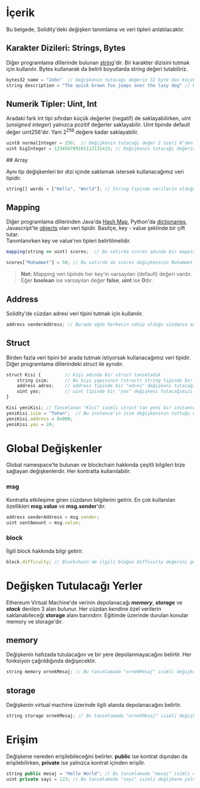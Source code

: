 # İçerik

Bu belgede, Solidity'deki değişken tanımlama ve veri tipleri anlatılacaktır.

## Karakter Dizileri: Strings, Bytes

Diğer programlama dillerinde bulunan [string](https://en.wikipedia.org/wiki/String_(computer_science))'dir. Bir karakter dizisini tutmak için kullanılır. Bytes kullanarak da belirli boyutlarda string değeri tutabiliriz.
```javascript
bytes32 name = "John"  // Değişkenin tutacağı değerin 32 byte'dan küçük olacağı kesin ise böyle bir kullanım olabilir.
string description = "The quick brown fox jumps over the lazy dog" // Uzun bir karakter dizisi olduğu için string ile tutmak daha mantıklıdır.
```
## Numerik Tipler: Uint, Int

Aradaki fark int tipi sıfırdan küçük değerler (negatif) de saklayabilirken, uint (*unsigned integer*) yalnızca pozitif değerler saklayabilir. Uint tipinde default değer uint256'dır. Yani 2<sup>256</sup> değere kadar saklayabilir. 

```javascript
uint8 normalInteger = 250;  // Değişkenin tutacağı değer 2 üzeri 8'den küçük olacağı kesin ise böyle bir kullanım olabilir.
uint bigInteger = 123456789101112131415; // Değişkenin tutacağı değerin büyük olma durumu varsa böyle tutmak daha mantıklıdır.
```

## Array

Aynı tip değişkenleri bir dizi içinde saklamak istersek kullanacağımız veri tipidir. 
```javascript
string[] words = ["Hello", "World"]; // String tipinde verilerin olduğu bir liste tutmak istediğimizde kullanacağımız veri tipidir.
```

## Mapping

Diğer programlama dillerinden Java'da [Hash Map](https://docs.oracle.com/javase/8/docs/api/java/util/HashMap.html), Python'da [dictionaries](https://docs.python.org/3/tutorial/datastructures.html#dictionaries), Javascript'te [objects](https://www.w3schools.com/js/js_objects.asp) olan veri tipidir. Basitçe, key - value şeklinde bir çift tutar. \
Tanımlanırken key ve value'nın tipleri belirtilmelidir.

```javascript
mapping(string => uint) scores;  // Bu satırda scores adında bir mapping değişkeni tanımladık. Bunun key değişkeninin string, value değerinin ise uint olacağını belirttik.

scores["Muhammet"] = 50; // Bu satırda da scores değişkeninin Muhammet key'i için value değerini 50 olarak atadık.
```

> **Not:** Mapping veri tipinde her key'in varsayılan (default) değeri vardır. Eğer **boolean** ise varsayılan değer **false**, **uint** ise **0**dır.


## Address

Solidity'de cüzdan adresi veri tipini tutmak için kullanılır.
```javascript
address senderAddress; // Burada ağda herkesin sahip olduğu cüzdanın adresi tutulacaktır. 
```


## Struct

Birden fazla veri tipini bir arada tutmak istiyorsak kullanacağımız veri tipidir. Diğer programlama dillerindeki struct ile aynıdır.

```javascript
struct Kisi {         // Kişi adında bir struct tanımladık
    string isim;      // Bu kişi yapısının (struct) string tipinde bir "isim" değişkeni tutacağımızı belirttik
    address adres;    // address tipinde bir "adres" değişkeni tutacağımızı belirttik
    uint yas;         // uint tipinde bir "yas" değişkeni tutacağımızı belirttik
}

Kisi yeniKisi; // Tanımlanan "Kisi" isimli struct'tan yeni bir instance yarattık
yeniKisi.isim = "Tohan";  // Bu instance'ın isim değişkeninin tuttuğu değeri değiştirdik.
yeniKisi.address = 0x000;
yeniKisi.yas = 24;
```


# Global Değişkenler

Global namespace'te bulunan ve blockchain hakkında çeşitli bilgileri bize sağlayan değişkenlerdir. Her kontratta kullanılabilir.  

### msg

Kontratla etkileşime giren cüzdanın bilgilerini getirir. En çok kullanılan özellikleri **msg.value** ve **msg.sender**'dır.
```javascript
address senderAddress = msg.sender;
uint sentAmount = msg.value;
```

### block

İlgili block hakkında bilgi getirir.
```javascript
block.difficulty; // Blockchain'de ilgili bloğun difficulty değerini getirir.
```

# Değişken Tutulacağı Yerler

Ethereum Virtual Machine'de verinin depolanacağı ***memory***, ***storage*** ve ***stack*** denilen 3 alan bulunur. Her cüzdan kendine özel verilerin saklanabileceği **storage** alanı barındırır. Eğitimde üzerinde durulan konular memory ve storage'dır.
## memory

Değişkenin hafızada tutulacağını ve bir yere depolanmayacağını belirtir. Her fonksiyon çağrıldığında değişecektir.
```javascript
string memory ornekMesaj; // Bu tanımlamada "ornekMesaj" isimli değişkenin memory'de saklanacağını belirttik
```

## storage

Değişkenin virtual machine üzerinde ilgili alanda depolanacağını belirtir.

```javascript
string storage ornekMesaj; // Bu tanımlamada "ornekMesaj" isimli değişkenin storage'da saklanacağını belirttik
```

# Erişim

Değişkene nereden erişilebileceğini belirler. **public** ise kontrat dışından da erişilebilirken, **private** ise yalnızca kontrat içinden erişilir.

```javascript
string public mesaj = "Hello World"; // Bu tanımlamada "mesaj" isimli değişkenin herkese açık olacağını belirttik
uint private sayi = 123; // Bu tanımlamada "sayi" isimli değişkene yalnızca kontrat içinden erişilebileceğini belirttik
```